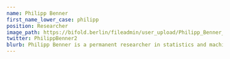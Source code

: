 ```yaml
---
name: Philipp Benner
first_name_lower_case: philipp
position: Researcher
image_path: https://bifold.berlin/fileadmin/user_upload/Philipp_Benner_1-450x450.jpeg
twitter: PhilippBenner2
blurb: Philipp Benner is a permanent researcher in statistics and machine learning interested in materials property prediction.
---
```


